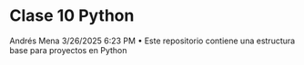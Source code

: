 # Clase 10 Python
 Andrés Mena 3/26/2025 6:23 PM • Este repositorio contiene una estructura base para proyectos en Python
